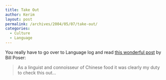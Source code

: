 ```yaml
---
title: Take Out
author: Kerim
layout: post
permalink: /archives/2004/05/07/take-out/
categories:
  - Culture
  - Language
---
```

You really have to go over to Language log and read <a href="http://itre.cis.upenn.edu/~myl/languagelog/archives/000855.html" onclick="_gaq.push(['_trackEvent', 'outbound-article', 'http://itre.cis.upenn.edu/~myl/languagelog/archives/000855.html', 'this wonderful post']);" >this wonderful post</a> by Bill Poser:

> As a linguist and connoisseur of Chinese food it was clearly my duty to check this out&#8230;

